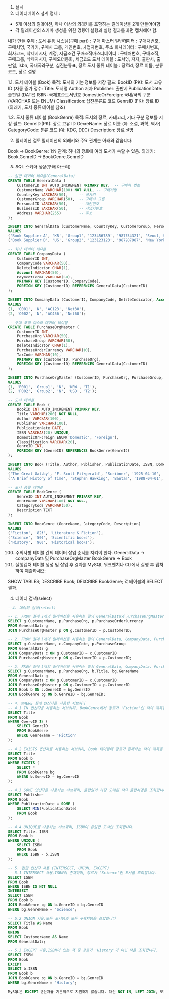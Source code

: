 1. 설치
2. 데이터베이스 설계
명세 : 
- 5개 이상의 릴레이션, 하나 이상의 외래키를 포함하는 릴레이션을 2개 만들어야함
- 각 릴레이션의 스키마 생성을 위한 명령어 실행과 실행 결과를 화면 캡처해야 함.

내가 만들 주제 : 도서 유통 시스템(구매 part) : 구매 마스터
일반데이터 : 구매처번호, 구매처명, 국가키, 구매처 그룹, 개인번호, 사업자번호, 주소
회사데이터 : 구매처번호, 회사코드, 삭제지시자, 계정, 지급조건
구매조직마스터데이터 : 구매처번호, 구매조직, 구매그룹, 삭제지시자, 구매오더통화, 세금코드
도서 테이블 : 도서명, 저자, 출판사, 출판일, isbn, 국내국외구분, 십진분류표, 장르
도서 종류 테이블 : 장르id, 장르 이름, 분류 코드, 장르 설명

1.1. 도서 테이블 (Book)
목적: 도서의 기본 정보를 저장
필드:
BookID (PK): 도서 고유 ID (자동 증가 정수)
Title: 도서명
Author: 저자
Publisher: 출판사
PublicationDate: 출판일 (DATE)
ISBN: 국제표준도서번호
DomesticOrForeign: 국내/국외 구분 (VARCHAR 또는 ENUM)
Classification: 십진분류표 코드
GenreID (FK): 장르 ID (외래키, 도서 종류 테이블 참조)

1.2. 도서 종류 테이블 (BookGenre)
목적: 도서의 장르, 카테고리, 기타 구분 정보를 저장
필드:
GenreID (PK): 장르 고유 ID
GenreName: 장르 이름 (예: 소설, 과학, 역사)
CategoryCode: 분류 코드 (예: KDC, DDC)
Description: 장르 설명

2. 릴레이션 검토
릴레이션의 외래키와 주요 관계는 아래와 같습니다:

Book -> BookGenre:
1:N 관계: 하나의 장르에 여러 도서가 속할 수 있음.
외래키: Book.GenreID -> BookGenre.GenreID

3. SQL 스키마 생성(구매 마스터)
```sql
-- 일반 데이터 테이블(GeneralData)
CREATE TABLE GeneralData (
    CustomerID INT AUTO_INCREMENT PRIMARY KEY,  -- 구매처 번호
    CustomerName VARCHAR(100) NOT NULL, -- 구매처명
    CountryKey VARCHAR(50),     -- 국가키
    CustomerGroup VARCHAR(50),  -- 구매처 그룹
    PersonalID VARCHAR(50),     -- 개인번호
    BusinessID VARCHAR(50),     -- 사업자번호
    Address VARCHAR(255)        -- 주소
);

INSERT INTO GeneralData (CustomerName, CountryKey, CustomerGroup, PersonalID, BusinessID, Address)
VALUES
('Book Supplier A', 'KR', 'Group1', '123456789', '987654321', 'Seoul, South Korea'),
('Book Supplier B', 'US', 'Group2', '123123123', '987987987', 'New York, USA');

-- 회사 데이터 테이블
CREATE TABLE CompanyData (
    CustomerID INT,
    CompanyCode VARCHAR(50),
    DeleteIndicator CHAR(1),
    Account VARCHAR(50),
    PaymentTerms VARCHAR(50),
    PRIMARY KEY (CustomerID, CompanyCode),
    FOREIGN KEY (CustomerID) REFERENCES GeneralData(CustomerID)
);

INSERT INTO CompanyData (CustomerID, CompanyCode, DeleteIndicator, Account, PaymentTerms)
VALUES
(1, 'C001', 'N', 'AC123', 'Net30'),
(2, 'C002', 'N', 'AC456', 'Net60');

-- 구매 조직 마스터 데이터 테이블
CREATE TABLE PurchaseOrgMaster (
    CustomerID INT,
    PurchaseOrg VARCHAR(50),
    PurchaseGroup VARCHAR(50),
    DeleteIndicator CHAR(1),
    PurchaseOrderCurrency VARCHAR(10),
    TaxCode VARCHAR(10),
    PRIMARY KEY (CustomerID, PurchaseOrg),
    FOREIGN KEY (CustomerID) REFERENCES GeneralData(CustomerID)
);

INSERT INTO PurchaseOrgMaster (CustomerID, PurchaseOrg, PurchaseGroup, DeleteIndicator, PurchaseOrderCurrency, TaxCode)
VALUES
(1, 'P001', 'Group1', 'N', 'KRW', 'T1'),
(2, 'P002', 'Group2', 'N', 'USD', 'T2');

-- 도서 테이블
CREATE TABLE Book (
    BookID INT AUTO_INCREMENT PRIMARY KEY,
    Title VARCHAR(200) NOT NULL,
    Author VARCHAR(100),
    Publisher VARCHAR(100),
    PublicationDate DATE,
    ISBN VARCHAR(20) UNIQUE,
    DomesticOrForeign ENUM('Domestic', 'Foreign'),
    Classification VARCHAR(20),
    GenreID INT,
    FOREIGN KEY (GenreID) REFERENCES BookGenre(GenreID)
);

INSERT INTO Book (Title, Author, Publisher, PublicationDate, ISBN, DomesticOrForeign, Classification, GenreID)
VALUES
('The Great Gatsby', 'F. Scott Fitzgerald', 'Scribner', '1925-04-10', '9780743273565', 'Domestic', '823.91', 1),
('A Brief History of Time', 'Stephen Hawking', 'Bantam', '1988-04-01', '9780553380163', 'Foreign', '530.11', 2);

-- 도서 종류 테이블
CREATE TABLE BookGenre (
    GenreID INT AUTO_INCREMENT PRIMARY KEY,
    GenreName VARCHAR(100) NOT NULL,
    CategoryCode VARCHAR(50),
    Description TEXT
);

INSERT INTO BookGenre (GenreName, CategoryCode, Description)
VALUES
('Fiction', '823', 'Literature & Fiction'),
('Science', '500', 'Scientific books'),
('History', '900', 'Historical books');


```

100. 주의사항
테이블 간의 데이터 삽입 순서를 지켜야 한다.
GeneralData -> companyData 및  PurchaseOrgMaster
BookGenre -> Book
101. 실행캡처
테이블 생성 및 삽입 후 결과를 MySQL 워크벤치나 CLI에서 실행 후 캡처하여 제출하세요:

SHOW TABLES;
DESCRIBE Book;
DESCRIBE BookGenre;
각 테이블의 SELECT 결과.


4. 데이터 검색(select)
```sql
--4. 데이터 검색(select)

-- 1. FROM 절에 2개의 릴레이션을 사용하는 질의 GeneralData와 PurchaseOrgMaster를 조인하여 고객명과 구매 조직 정보를 가져옵니다.
SELECT g.CustomerName, p.PurchaseOrg, p.PurchaseOrderCurrency
FROM GeneralData g
JOIN PurchaseOrgMaster p ON g.CustomerID = p.CustomerID;

-- 2. FROM 절에 3개의 릴레이션을 사용하는 질의 GeneralData, CompanyData, PurchaseOrgMaster를 조인하여 고객명, 회사 코드, 구매 그룹 정보를 가져옵니다.
SELECT g.CustomerName, c.CompanyCode, p.PurchaseGroup
FROM GeneralData g
JOIN CompanyData c ON g.CustomerID = c.CustomerID
JOIN PurchaseOrgMaster p ON g.CustomerID = p.CustomerID;

-- 3. FROM 절에 5개의 릴레이션을 사용하는 질의 GeneralData, CompanyData, PurchaseOrgMaster, Book, BookGenre를 조인하여 고객명, 구매 조직, 도서명, 장르 이름을 가져옵니다.
SELECT g.CustomerName, p.PurchaseOrg, b.Title, bg.GenreName
FROM GeneralData g
JOIN CompanyData c ON g.CustomerID = c.CustomerID
JOIN PurchaseOrgMaster p ON g.CustomerID = p.CustomerID
JOIN Book b ON b.GenreID = bg.GenreID
JOIN BookGenre bg ON b.GenreID = bg.GenreID;

-- 4. WHERE 절에 연산자를 사용한 서브쿼리
-- 4.1 IN 연산자를 사용하는 서브쿼리, BookGenre에서 장르가 'Fiction'인 책의 제목을 조회합니다.
SELECT Title
FROM Book
WHERE GenreID IN (
    SELECT GenreID
    FROM BookGenre
    WHERE GenreName = 'Fiction'
);

-- 4.2 EXISTS 연산자를 사용하는 서브쿼리, Book 테이블에 장르가 존재하는 책의 제목을 조회합니다.
SELECT Title
FROM Book b
WHERE EXISTS (
    SELECT *
    FROM BookGenre bg
    WHERE b.GenreID = bg.GenreID
);

-- 4.3 SOME 연산자를 사용하는 서브쿼리, 출판일이 가장 오래된 책의 출판사명을 조회합니다.
SELECT Publisher
FROM Book
WHERE PublicationDate = SOME (
    SELECT MIN(PublicationDate)
    FROM Book
);

-- 4.4 UNIQUE를 사용하는 서브쿼리, ISBN이 유일한 도서만 조회합니다.
SELECT Title, ISBN
FROM Book b
WHERE UNIQUE (
    SELECT ISBN
    FROM Book
    WHERE ISBN = b.ISBN
);

-- 5. 집합 연산자 사용 (INTERSECT, UNION, EXCEPT)
-- 5.1 INTERSECT 사용,ISBN이 존재하며, 장르가 'Science'인 도서를 조회합니다.
SELECT ISBN
FROM Book
WHERE ISBN IS NOT NULL
INTERSECT
SELECT ISBN
FROM Book b
JOIN BookGenre bg ON b.GenreID = bg.GenreID
WHERE bg.GenreName = 'Science';

-- 5.2 UNION 사용,모든 도서명과 모든 구매처명을 결합합니다
SELECT Title AS Name
FROM Book
UNION
SELECT CustomerName AS Name
FROM GeneralData;

-- 5.3 EXCEPT 사용,ISBN이 있는 책 중 장르가 'History'가 아닌 책을 조회합니다.
SELECT ISBN
FROM Book
EXCEPT
SELECT b.ISBN
FROM Book b
JOIN BookGenre bg ON b.GenreID = bg.GenreID
WHERE bg.GenreName = 'History';

MySQL은 EXCEPT 연산자를 기본적으로 지원하지 않습니다. 대신 NOT IN, LEFT JOIN, 또는 **NOT EXISTS**를 사용하여 동일한 결과를 얻을 수 있습니다.


